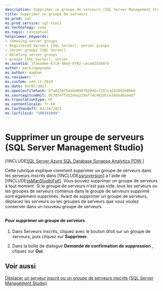 ```yaml
---
description: Supprimer un groupe de serveurs (SQL Server Management Studio)
title: Supprimer un groupe de serveurs
ms.prod: sql
ms.prod_service: sql-tools
ms.technology: ssms
ms.topic: conceptual
helpviewer_keywords:
- removing server groups
- Registered Servers [SQL Server], server groups
- server groups [SQL Server]
- deleting server groups
- groups [SQL Server], server
ms.assetid: 1f3ea9ee-67c0-46ed-bf02-ceca92d3b8fe
author: markingmyname
ms.author: maghan
ms.reviewer: ''
ms.custom: seo-lt-2019
ms.date: 03/07/2017
ms.openlocfilehash: 07a0210f5416d899702046cf257ca2b3892609b8
ms.sourcegitcommit: 917df4ffd22e4a229af7dc481dcce3ebba0aa4d7
ms.translationtype: HT
ms.contentlocale: fr-FR
ms.lasthandoff: 02/10/2021
ms.locfileid: "100341049"
---
```

# <a name="remove-a-server-group-sql-server-management-studio"></a>Supprimer un groupe de serveurs (SQL Server Management Studio)

[!INCLUDE[SQL Server Azure SQL Database Synapse Analytics PDW ](../../includes/applies-to-version/sql-asdb-asdbmi-asa-pdw.md)]

Cette rubrique explique comment supprimer un groupe de serveurs dans les serveurs inscrits dans [!INCLUDE[ssnoversion](../../includes/ssnoversion-md.md)] à l'aide de [!INCLUDE[ssManStudioFull](../../includes/ssmanstudiofull-md.md)]. Vous pouvez supprimer un groupe de serveurs à tout moment. Si le groupe de serveurs n'est pas vide, tous les serveurs ou les groupes de serveurs contenus dans le groupe de serveurs supprimé sont également supprimés. Avant de supprimer un groupe de serveurs, déplacez les serveurs ou les groupes de serveurs que vous voulez conserver dans un nouveau groupe de serveurs.  
  
##  <a name="SSMSProcedure"></a>  
  
#### <a name="to-remove-a-server-group"></a>Pour supprimer un groupe de serveurs  
  
1.  Dans Serveurs inscrits, cliquez avec le bouton droit sur un groupe de serveurs, puis cliquez sur **Supprimer**.  
  
2.  Dans la boîte de dialogue **Demande de confirmation de suppression** , cliquez sur **Oui**.  
  
## <a name="see-also"></a>Voir aussi  
 [Déplacer un serveur inscrit ou un groupe de serveurs inscrits &#40;SQL Server Management Studio&#41;](./move-a-registered-server-or-registered-server-group.md)  
  
